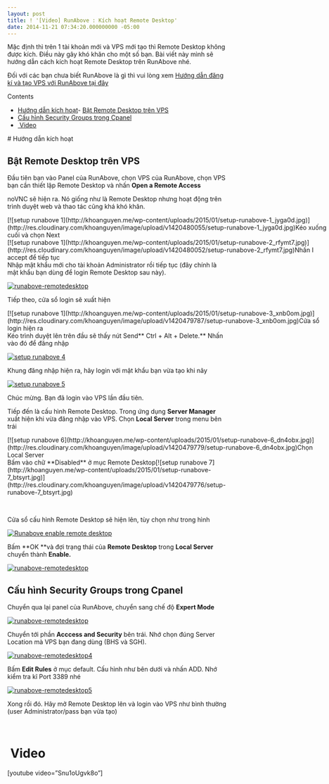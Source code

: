 ```yaml
---
layout: post
title: ! '[Video] RunAbove : Kích hoạt Remote Desktop'
date: 2014-11-21 07:34:20.000000000 -05:00
---
```


Mặc định thì trên 1 tài khoản mới và VPS mới tạo thì Remote Desktop không được kích. Điều này gây khó khăn cho một số bạn. Bài viết này mình sẽ hướng dẫn cách kích hoạt Remote Desktop trên RunAbove nhé.

Đối với các bạn chưa biết RunAbove là gì thì vui lòng xem [Hướng dẫn đăng kí và tạo VPS với RunAbove tại đây](http://khoanguyen.me/runabove-6-thang-vps-windows-mien-phi/ "RunAbove : 6 tháng VPS 2GB RAM Windows miễn phí")

<div class="toc_wrap_right toc_transparent no_bullets" id="toc_container">Contents

- [Hướng dẫn kích hoạt](#Hng_dn_kch_hot)- [Bật Remote Desktop trên VPS](#Bt_Remote_Desktop_trn_VPS)
- [Cấu hình Security Groups trong Cpanel](#Cu_hnh_Security_Groups_trong_Cpanel)
- [ Video](#Video)

</div>
# <span id="Hng_dn_kch_hot">Hướng dẫn kích hoạt</span>


## <span id="Bt_Remote_Desktop_trn_VPS">Bật Remote Desktop trên VPS</span>

Đầu tiên bạn vào Panel của RunAbove, chọn VPS của RunAbove, chọn VPS bạn cần thiết lập Remote Desktop và nhấn **Open a Remote Access**

noVNC sẽ hiện ra. Nó giống như là Remote Desktop nhưng hoạt động trên trình duyệt web và thao tác cũng khá khó khăn.

<div class="wp-caption aligncenter" id="attachment_139" style="width: 730px">[![setup runabove 1](http://khoanguyen.me/wp-content/uploads/2015/01/setup-runabove-1_jyga0d.jpg)](http://res.cloudinary.com/khoanguyen/image/upload/v1420480055/setup-runabove-1_jyga0d.jpg)Kéo xuống cuối và chọn Next

</div><div class="wp-caption aligncenter" id="attachment_140" style="width: 730px">[![setup runabove 1](http://khoanguyen.me/wp-content/uploads/2015/01/setup-runabove-2_rfymt7.jpg)](http://res.cloudinary.com/khoanguyen/image/upload/v1420480052/setup-runabove-2_rfymt7.jpg)Nhấn I accept để tiếp tục

</div>Nhập mật khẩu mới cho tài khoản Administrator rồi tiếp tục (đây chính là mật khẩu bạn dùng để login Remote Desktop sau này).

[![runabove-remotedesktop](http://khoanguyen.me/wp-content/uploads/2015/01/runabove-remotedesktop_rlkqjl.jpg)](http://res.cloudinary.com/khoanguyen/image/upload/v1420479770/runabove-remotedesktop_rlkqjl.jpg)

Tiếp theo, cửa sổ login sẽ xuất hiện

<div class="wp-caption aligncenter" id="attachment_141" style="width: 730px">[![setup runabove 1](http://khoanguyen.me/wp-content/uploads/2015/01/setup-runabove-3_xnb0om.jpg)](http://res.cloudinary.com/khoanguyen/image/upload/v1420479787/setup-runabove-3_xnb0om.jpg)Cửa sổ login hiện ra

</div>Kéo trình duyệt lên trên đầu sẽ thấy nút Send** Ctrl + Alt + Delete.** Nhấn vào đó để đăng nhập

[![setup runabove 4](http://khoanguyen.me/wp-content/uploads/2015/01/setup-runabove-4_rxxrkb.jpg)](http://res.cloudinary.com/khoanguyen/image/upload/v1420479785/setup-runabove-4_rxxrkb.jpg)

Khung đăng nhập hiện ra, hãy login với mật khẩu bạn vừa tạo khi nãy

[![setup runabove 5](http://khoanguyen.me/wp-content/uploads/2015/01/setup-runabove-5_gwutki.jpg)](http://res.cloudinary.com/khoanguyen/image/upload/v1420479782/setup-runabove-5_gwutki.jpg)

Chúc mừng. Bạn đã login vào VPS lần đầu tiên.

Tiếp đến là cấu hình Remote Desktop. Trong ứng dụng **Server Manager** xuất hiện khi vừa đăng nhập vào VPS. Chọn **Local Server** trong menu bên trái

<div class="wp-caption aligncenter" id="attachment_144" style="width: 730px">[![setup runabove 6](http://khoanguyen.me/wp-content/uploads/2015/01/setup-runabove-6_dn4obx.jpg)](http://res.cloudinary.com/khoanguyen/image/upload/v1420479779/setup-runabove-6_dn4obx.jpg)Chọn Local Server

</div>Bấm vào chữ **Disabled** ở mục Remote Desktop[![setup runabove 7](http://khoanguyen.me/wp-content/uploads/2015/01/setup-runabove-7_btsyrt.jpg)](http://res.cloudinary.com/khoanguyen/image/upload/v1420479776/setup-runabove-7_btsyrt.jpg)

 

Cửa sổ cấu hình Remote Desktop sẽ hiện lên, tùy chọn như trong hình

[![Runabove enable remote desktop](http://khoanguyen.me/wp-content/uploads/2015/01/setup-runabove-9_hqbecs.jpg)](http://khoanguyen.me/wp-content/uploads/2015/01/setup-runabove-9_hqbecs.jpg)

Bấm **OK **và đợi trạng thái của **Remote Desktop** trong **Local Server** chuyển thành **Enable.**

[![runabove-remotedesktop](http://khoanguyen.me/wp-content/uploads/2015/01/runabove-remotedesktop21_rtioqd.jpg)](http://res.cloudinary.com/khoanguyen/image/upload/v1420479765/runabove-remotedesktop21_rtioqd.jpg)


## <span id="Cu_hnh_Security_Groups_trong_Cpanel">Cấu hình Security Groups trong Cpanel</span>

Chuyển qua lại panel của RunAbove, chuyển sang chế độ **Expert Mode**

[![runabove-remotedesktop](http://khoanguyen.me/wp-content/uploads/2015/01/runabove-remotedesktop3_n3trw8.jpg)](http://khoanguyen.me/wp-content/uploads/2015/01/runabove-remotedesktop3_n3trw8.jpg)

Chuyển tới phần **Acccess and Security** bên trái. Nhớ chọn đúng Server Location mà VPS bạn đang dùng (BHS và SGH).

[![runabove-remotedesktop4](http://khoanguyen.me/wp-content/uploads/2015/01/runabove-remotedesktop4_lw48tu.jpg)](http://res.cloudinary.com/khoanguyen/image/upload/v1420479708/runabove-remotedesktop4_lw48tu.jpg)

Bấm **Edit Rules** ở mục default. Cấu hình như bên dưới và nhấn ADD. Nhớ kiểm tra kĩ Port 3389 nhé

[![runabove-remotedesktop5](http://khoanguyen.me/wp-content/uploads/2015/01/runabove-remotedesktop5_byllmd.jpg)](http://res.cloudinary.com/khoanguyen/image/upload/v1420479705/runabove-remotedesktop5_byllmd.jpg)

Xong rồi đó. Hãy mở Remote Desktop lên và login vào VPS như bình thường (user Administrator/pass bạn vừa tạo)

 


# <span id="Video"> Video</span>

[youtube video=”Snu1oUgvk8o”]

 

 

 

 


